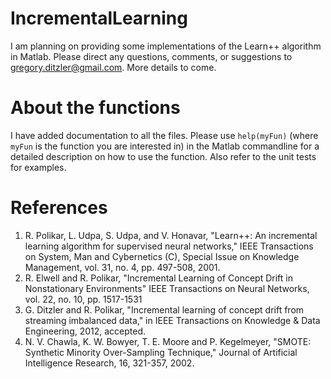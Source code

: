 IncrementalLearning
===================

I am planning on providing some implementations of the Learn++ algorithm in Matlab. Please direct any questions, comments, or suggestions to <gregory.ditzler@gmail.com>. More details to come.



About the functions 
===================
I have added documentation to all the files. Please use `help(myFun)` (where `myFun` is the function you are interested in) in the Matlab commandline for a detailed description on how to use the function. Also refer to the unit tests for examples. 


References 
===================
1. R. Polikar, L. Udpa, S. Udpa, and V. Honavar, "Learn++: An incremental learning algorithm for supervised neural networks," IEEE Transactions on System, Man and Cybernetics (C), Special Issue on Knowledge Management, vol. 31, no. 4, pp. 497-508, 2001.
2. R. Elwell and R. Polikar, "Incremental Learning of Concept Drift in Nonstationary Environments" IEEE Transactions on Neural Networks, vol. 22, no. 10, pp. 1517-1531
3. G. Ditzler and R. Polikar, "Incremental learning of concept drift from streaming imbalanced data," in IEEE Transactions on Knowledge & Data Engineering, 2012, accepted.
4. N. V. Chawla, K. W. Bowyer, T. E. Moore and P. Kegelmeyer, "SMOTE: Synthetic Minority Over-Sampling Technique," Journal of Artificial Intelligence Research, 16, 321-357, 2002.
